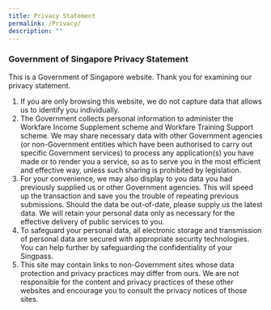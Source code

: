 ```yaml
---
title: Privacy Statement
permalink: /Privacy/
description: ""
---
```




### **Government of Singapore Privacy Statement**

This is a Government of Singapore website. Thank you for examining our privacy statement.

1. If you are only browsing this website, we do not capture data that allows us to identify you individually.
2. The Government collects personal information to administer the Workfare Income Supplement scheme and Workfare Training Support scheme. We may share necessary data with other Government agencies (or non-Government entities which have been authorised to carry out specific Government services) to process any application(s) you have made or to render you a service, so as to serve you in the most efficient and effective way, unless such sharing is prohibited by legislation.
3. For your convenience, we may also display to you data you had previously supplied us or other Government agencies. This will speed up the transaction and save you the trouble of repeating previous submissions. Should the data be out-of-date, please supply us the latest data. We will retain your personal data only as necessary for the effective delivery of public services to you.
4. To safeguard your personal data, all electronic storage and transmission of personal data are secured with appropriate security technologies. You can help further by safeguarding the confidentiality of your Singpass.
5. This site may contain links to non-Government sites whose data protection and privacy practices may differ from ours. We are not responsible for the content and privacy practices of these other websites and encourage you to consult the privacy notices of those sites.